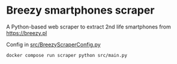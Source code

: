 # Breezy smartphones scraper

A Python-based web scraper to extract 2nd life smartphones from https://breezy.pl

Config in [src/BreezyScraperConfig.py](src/BreezyScraperConfig.py)

```bash
docker compose run scraper python src/main.py
```